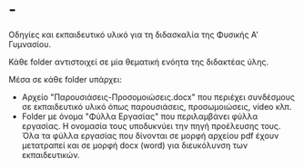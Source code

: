# -
Οδηγίες και εκπαιδευτικό υλικό για τη διδασκαλία της Φυσικής Α' Γυμνασίου.

Κάθε folder αντιστοιχεί σε μία θεματική ενόητα της διδακτέας ύλης.

Μέσα σε κάθε folder υπάρχει:
- Αρχείο "Παρουσιάσεις-Προσομοιώσεις.docx" που περιέχει συνδέσμους σε εκπαιδευτικό υλικό όπως παρουσιάσεις, προσωμοιώσεις, video κλπ.
- Folder με όνομα "Φύλλα Εργασίας" που περιλαμβάνει φύλλα εργασίας. Η ονομασία τους υποδυκνύει την πηγή προέλευσης τους. Όλα τα φύλλα εργασίας που δίνονται σε μορφή αρχείου pdf έχουν μετατραπεί και σε μορφή docx (word) για διευκόλυνση των εκπαιδευτικών.
